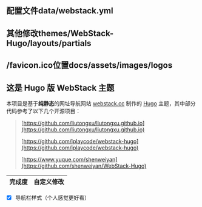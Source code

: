 配置文件data/webstack.yml
---
## 其他修改themes/WebStack-Hugo/layouts/partials

## /favicon.ico位置docs/assets/images/logos

## 这是 Hugo 版 WebStack 主题

本项目是基于**纯静态**的网址导航网站 [webstack.cc](https://github.com/WebStackPage/WebStackPage.github.io) 制作的 [Hugo](https://gohugo.io/) 主题，其中部分代码参考了以下几个开源项目：

>[https://github.com/liutongxu/liutongxu.github.io](https://github.com/liutongxu/liutongxu.github.io)
>
>[https://github.com/iplaycode/webstack-hugo](https://github.com/iplaycode/webstack-hugo)
>
>[https://www.yuque.com/shenweiyan](https://github.com/shenweiyan/WebStack-Hugo)
  
| 完成度 | 自定义修改 |
| :--- | :----: |

- [x] 导航栏样式（个人感觉更好看）
